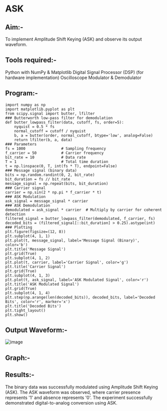 # ASK
## Aim:-
 To implement Amplitude Shift Keying (ASK) and observe its output waveform.
## Tools required:-
 Python with NumPy & Matplotlib
 Digital Signal Processor (DSP) (for hardware implementation)
 Oscilloscope
 Modulator & Demodulator
## Program:-
```
import numpy as np
import matplotlib.pyplot as plt
from scipy.signal import butter, lfilter
### Butterworth low-pass filter for demodulation
def butter_lowpass_filter(data, cutoff, fs, order=5):
    nyquist = 0.5 * fs
    normal_cutoff = cutoff / nyquist
    b, a = butter(order, normal_cutoff, btype='low', analog=False)
    return lfilter(b, a, data)
### Parameters
fs = 1000                # Sampling frequency
f_carrier = 50           # Carrier frequency
bit_rate = 10            # Data rate
T = 1                    # Total time duration
t = np.linspace(0, T, int(fs * T), endpoint=False)
### Message signal (binary data)
bits = np.random.randint(0, 2, bit_rate)
bit_duration = fs // bit_rate
message_signal = np.repeat(bits, bit_duration)
### Carrier signal
carrier = np.sin(2 * np.pi * f_carrier * t)
### ASK Modulation
ask_signal = message_signal * carrier
### ASK Demodulation
demodulated = ask_signal * carrier  # Multiply by carrier for coherent detection
filtered_signal = butter_lowpass_filter(demodulated, f_carrier, fs)
decoded_bits = (filtered_signal[::bit_duration] > 0.25).astype(int)
### Plotting
plt.figure(figsize=(12, 8))
plt.subplot(4, 1, 1)
plt.plot(t, message_signal, label='Message Signal (Binary)', color='b')
plt.title('Message Signal')
plt.grid(True)
plt.subplot(4, 1, 2)
plt.plot(t, carrier, label='Carrier Signal', color='g')
plt.title('Carrier Signal')
plt.grid(True)
plt.subplot(4, 1, 3)
plt.plot(t, ask_signal, label='ASK Modulated Signal', color='r')
plt.title('ASK Modulated Signal')
plt.grid(True)
plt.subplot(4, 1, 4)
plt.step(np.arange(len(decoded_bits)), decoded_bits, label='Decoded Bits', color='r', marker='x')
plt.title('Decoded Bits')
plt.tight_layout()
plt.show()
```
## Output Waveform:-
![image](https://github.com/user-attachments/assets/b841eeb8-ec00-45a0-a0ec-f9138f93e501)

## Graph:-
## Results:-
 The binary data was successfully modulated using Amplitude Shift Keying (ASK).
 The ASK waveform was observed, where carrier presence represents '1' and absence
 represents '0'.
 The experiment successfully demonstrated digital-to-analog conversion using ASK.
